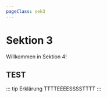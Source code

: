 ```yaml
---
pageClass: sek3
---
```


# Sektion 3

Willkommen in Sektion 4!

## TEST

::: tip Erklärung
TTTTEEEESSSSTTTT
:::
